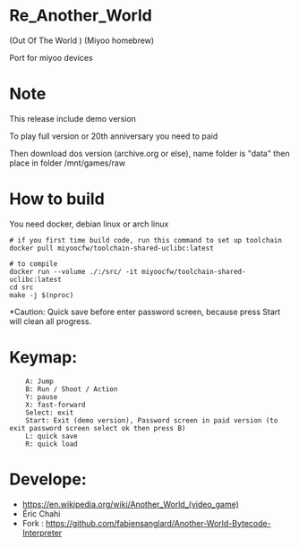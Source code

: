# Re_Another_World
(Out Of The World ) (Miyoo homebrew)

Port for miyoo devices

# Note
This release include demo version

To play full version or 20th anniversary you need to paid

Then download dos version (archive.org or else), name folder is "data" then place in folder /mnt/games/raw

# How to build
You need docker, debian linux or arch linux
~~~
# if you first time build code, run this command to set up toolchain
docker pull miyoocfw/toolchain-shared-uclibc:latest

# to compile
docker run --volume ./:/src/ -it miyoocfw/toolchain-shared-uclibc:latest
cd src
make -j $(nproc)
~~~


*Caution: Quick save before enter password screen, because press Start will clean all progress.

# Keymap:
~~~
    A: Jump
    B: Run / Shoot / Action
    Y: pause
    X: fast-forward
    Select: exit
    Start: Exit (demo version), Password screen in paid version (to exit password screen select ok then press B)
    L: quick save
    R: quick load
~~~

# Develope: 
- https://en.wikipedia.org/wiki/Another_World_(video_game)
- Éric Chahi
- Fork :  https://github.com/fabiensanglard/Another-World-Bytecode-Interpreter
